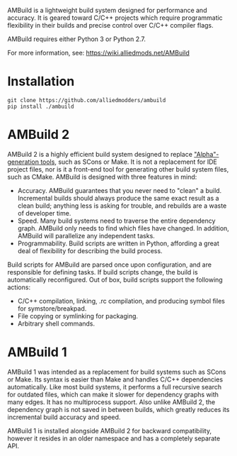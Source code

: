 AMBuild is a lightweight build system designed for performance and accuracy. It is geared toward C/C++ projects which require programmatic flexibility in their builds and precise control over C/C++ compiler flags.

AMBuild requires either Python 3 or Python 2.7.

For more information, see: https://wiki.alliedmods.net/AMBuild

# Installation

```
git clone https://github.com/alliedmodders/ambuild
pip install ./ambuild
```

# AMBuild 2

AMBuild 2 is a highly efficient build system designed to replace ["Alpha"-generation tools][1], such as SCons or Make. It is not a replacement for IDE project files, nor is it a front-end tool for generating other build system files, such as CMake. AMBuild is designed with three features in mind:

* Accuracy. AMBuild guarantees that you never need to "clean" a build. Incremental builds should always produce the same exact result as a clean build; anything less is asking for trouble, and rebuilds are a waste of developer time.
* Speed. Many build systems need to traverse the entire dependency graph. AMBuild only needs to find which files have changed. In addition, AMBuild will parallelize any independent tasks.
* Programmability. Build scripts are written in Python, affording a great deal of flexibility for describing the build process.

Build scripts for AMBuild are parsed once upon configuration, and are responsible for defining tasks. If build scripts change, the build is automatically reconfigured. Out of box, build scripts support the following actions:
* C/C++ compilation, linking, .rc compilation, and producing symbol files for symstore/breakpad.
* File copying or symlinking for packaging.
* Arbitrary shell commands.

# AMBuild 1

AMBuild 1 was intended as a replacement for build systems such as SCons or Make. Its syntax is easier than Make and handles C/C++ dependencies automatically. Like most build systems, it performs a full recursive search for outdated files, which can make it slower for dependency graphs with many edges. It has no multiprocess support. Also unlike AMBuild 2, the dependency graph is not saved in between builds, which greatly reduces its incremental build accuracy and speed.

AMBuild 1 is installed alongside AMBuild 2 for backward compatibility, however it resides in an older namespace and has a completely separate API.

[1]: <http://gittup.org/tup/build_system_rules_and_algorithms.pdf> "Build System Rules and Algorithms by Mike Shal"

